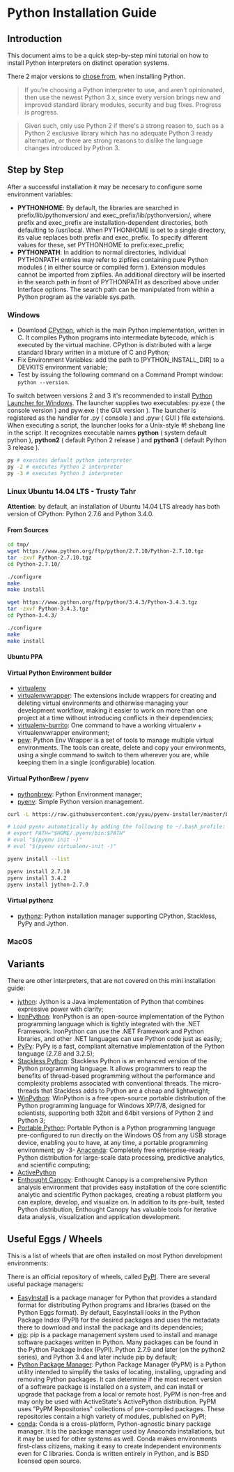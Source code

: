 # Python Installation Guide

## Introduction

This document aims to be a quick step-by-step mini tutorial on how to install Python interpreters on distinct operation systems.

There 2 major versions to [chose from](https://wiki.python.org/moin/Python2orPython3), when installing Python.

> If you’re choosing a Python interpreter to use, and aren’t opinionated, then use the newest Python 3.x, since every version brings new and improved standard library modules, security and bug fixes. Progress is progress.

> Given such, only use Python 2 if there's a strong reason to, such as a Python 2 exclusive library which has no adequate Python 3 ready alternative, or there are strong reasons to dislike the language changes introduced by Python 3.

## Step by Step

After a successful installation it may be necesary to configure some environment variables:

- **PYTHONHOME**: By default, the libraries are searched in prefix/lib/pythonversion/ and exec_prefix/lib/pythonversion/, where prefix and exec_prefix are installation-dependent directories, both defaulting to /usr/local. When PYTHONHOME is set to a single directory, its value replaces both prefix and exec_prefix. To specify different values for these, set PYTHONHOME to prefix:exec_prefix;
- **PYTHONPATH**: In addition to normal directories, individual PYTHONPATH entries may refer to zipfiles containing pure Python modules ( in either source or compiled form ). Extension modules cannot be imported from zipfiles. An additional directory will be inserted in the search path in front of PYTHONPATH as described above under Interface options. The search path can be manipulated from within a Python program as the variable sys.path.

### Windows

- Download [CPython](https://www.python.org/downloads/), which is the main Python implementation, written in C. It compiles Python programs into intermediate bytecode, which is executed by the virtual machine. CPython is distributed with a large standard library written in a mixture of C and Python;
- Fix Environment Variables: add the path to [PYTHON_INSTALL_DIR] to a DEVKITS environment variable;
- Test by issuing the following command on a Command Prompt window:<br/>```python --version```.

To switch between versions 2 and 3 it's recommended to install [Python Launcher for Windows](https://bitbucket.org/vinay.sajip/pylauncher/downloads). The launcher supplies two executables: py.exe ( the console version ) and pyw.exe ( the GUI version ). The launcher is registered as the handler for .py ( console ) and .pyw ( GUI ) file extensions. When executing a script, the launcher looks for a Unix-style #! shebang line in the script. It recognizes executable names **python** ( system default python ), **python2** ( default Python 2 release ) and **python3** ( default Python 3 release ). 

```bash
py # executes default python interpreter
py -2 # executes Python 2 interpreter
py -3 # executes Python 3 interpreter
```

### Linux Ubuntu 14.04 LTS - Trusty Tahr

**Attention**: by default, an installation of Ubuntu 14.04 LTS already has both version of CPython: Python 2.7.6 and Python 3.4.0.

#### From Sources

```bash
cd tmp/
wget https://www.python.org/ftp/python/2.7.10/Python-2.7.10.tgz
tar -zxvf Python-2.7.10.tgz
cd Python-2.7.10/

./configure
make
make install

wget https://www.python.org/ftp/python/3.4.3/Python-3.4.3.tgz
tar -zxvf Python-3.4.3.tgz
cd Python-3.4.3/

./configure
make
make install
```

#### Ubuntu PPA

#### Virtual Python Environment builder

- [virtualenv](https://pypi.python.org/pypi/virtualenv)
- [virtualenvwrapper](https://bitbucket.org/dhellmann/virtualenvwrapper): The extensions include wrappers for creating and deleting virtual environments and otherwise managing your development workflow, making it easier to work on more than one project at a time without introducing conflicts in their dependencies;
- [virtualenv-burrito](https://github.com/brainsik/virtualenv-burrito): One command to have a working virtualenv + virtualenvwrapper environment;
- [pew](https://pypi.python.org/pypi/pew/): Python Env Wrapper is a set of tools to manage multiple virtual environments. The tools can create, delete and copy your environments, using a single command to switch to them wherever you are, while keeping them in a single (configurable) location.

#### Virtual PythonBrew / pyenv

- [pythonbrew](https://github.com/utahta/pythonbrew): Python Environment manager;
- [pyenv](https://github.com/yyuu/pyenv): Simple Python version management.

```bash
curl -L https://raw.githubusercontent.com/yyuu/pyenv-installer/master/bin/pyenv-installer | bash

# Load pyenv automatically by adding the following to ~/.bash_profile:
# export PATH="$HOME/.pyenv/bin:$PATH"
# eval "$(pyenv init -)"
# eval "$(pyenv virtualenv-init -)"

pyenv install --list

pyenv install 2.7.10
pyenv install 3.4.2
pyenv install jython-2.7.0
```

#### Virtual pythonz

- [pythonz](https://github.com/saghul/pythonz): Python installation manager supporting CPython, Stackless, PyPy and Jython.

### MacOS

## Variants

There are other interpreters, that are not covered on this mini installation guide:

- [jython](http://www.jython.org/): Jython is a Java implementation of Python that combines expressive power with clarity;
- [IronPython](http://ironpython.net/): IronPython is an open-source implementation of the Python programming language which is tightly integrated with the .NET Framework. IronPython can use the .NET Framework and Python libraries, and other .NET languages can use Python code just as easily;
- [PyPy](http://pypy.org/): PyPy is a fast, compliant alternative implementation of the Python language (2.7.8 and 3.2.5);
- [Stackless Python](http://www.stackless.com/): Stackless Python is an enhanced version of the Python programming language. It allows programmers to reap the benefits of thread-based programming without the performance and complexity problems associated with conventional threads. The micro-threads that Stackless adds to Python are a cheap and lightweight;
- [WinPython](http://winpython.github.io/): WinPython is a free open-source portable distribution of the Python programming language for Windows XP/7/8, designed for scientists, supporting both 32bit and 64bit versions of Python 2 and Python 3;
- [Portable Python](http://portablepython.com/): Portable Python is a Python programming language pre-configured to run directly on the Windows OS from any USB storage device, enabling you to have, at any time, a portable programming environment;
py -3- [Anaconda](https://store.continuum.io/cshop/anaconda/): Completely free enterprise-ready Python distribution for large-scale data processing, predictive analytics, and scientific computing;
- [ActivePython](http://www.activestate.com/activepython)
- [Enthought Canopy](https://www.enthought.com/products/epd/): Enthought Canopy is a comprehensive Python analysis environment that provides easy installation of the core scientific analytic and scientific Python packages, creating a robust platform you can explore, develop, and visualize on. In addition to its pre-built, tested Python distribution, Enthought Canopy has valuable tools for iterative data analysis, visualization and application development.

## Useful Eggs / Wheels

This is a list of wheels that are often installed on most Python development environments:

There is an official repository of wheels, called [PyPI](https://pypi.python.org/pypi). There are several useful package managers:

- [EasyInstall](https://pypi.python.org/pypi/wheel) is a package manager for Python that provides a standard format for distributing Python programs and libraries (based on the Python Eggs format). By default, EasyInstall looks in the Python Package Index (PyPI) for the desired packages and uses the metadata there to download and install the package and its dependencies; 
- [pip](https://pip.pypa.io/en/stable/): pip is a package management system used to install and manage software packages written in Python. Many packages can be found in the Python Package Index (PyPI). Python 2.7.9 and later (on the python2 series), and Python 3.4 and later include pip by default;
- [Python Package Manager](http://pypm.activestate.com/): Python Package Manager (PyPM) is a Python utility intended to simplify the tasks of locating, installing, upgrading and removing Python packages. It can determine if the most recent version of a software package is installed on a system, and can install or upgrade that package from a local or remote host. PyPM is non-free and may only be used with ActiveState's ActivePython distribution. PyPM uses "PyPM Repositories" collections of pre-compiled packages. These repositories contain a high variety of modules, published on PyPI;
- [conda](http://conda.pydata.org/): Conda is a cross-platform, Python-agnostic binary package manager. It is the package manager used by Anaconda installations, but it may be used for other systems as well. Conda makes environments first-class citizens, making it easy to create independent environments even for C libraries. Conda is written entirely in Python, and is BSD licensed open source.
